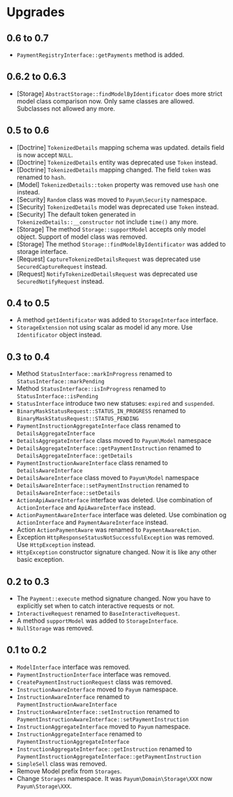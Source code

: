 # Upgrades

## 0.6 to 0.7

* `PaymentRegistryInterface::getPayments` method is added.

## 0.6.2 to 0.6.3

* [Storage] `AbstractStorage::findModelByIdentificator` does more strict model class comparison now. Only same classes are allowed. Subclasses not allowed any more.

## 0.5 to 0.6

* [Doctrine] `TokenizedDetails` mapping schema was updated. details field is now accept `NULL`.
* [Doctrine] `TokenizedDetails` entity was deprecated use `Token` instead.
* [Doctrine] `TokenizedDetails` mapping changed. The field `token` was renamed to `hash`.
* [Model] `TokenizedDetails::token` property was removed use `hash` one instead.
* [Security] `Random` class was moved to `Payum\Security` namespace.
* [Security] `TokenizedDetails` model was deprecated use `Token` instead.
* [Security] The default token generated in `TokenizedDetails::__constructor` not include `time()` any more.
* [Storage] The method `Storage::supportModel` accepts only model object. Support of model class was removed.
* [Storage] The method `Storage::findModelByIdentificator` was added to storage interface.
* [Request] `CaptureTokenizedDetailsRequest` was deprecated use `SecuredCaptureRequest` instead.
* [Request] `NotifyTokenizedDetailsRequest` was deprecated use `SecuredNotifyRequest` instead.

## 0.4 to 0.5

* A method `getIdentificator` was added to `StorageInterface` interface.
* `StorageExtension` not using scalar as model id any more. Use `Identificator` object instead.

## 0.3 to 0.4

* Method `StatusInterface::markInProgress` renamed to `StatusInterface::markPending`
* Method `StatusInterface::isInProgress` renamed to `StatusInterface::isPending`
* `StatusInterface` introduce two new statuses: `expired` and `suspended`.
* `BinaryMaskStatusRequest::STATUS_IN_PROGRESS` renamed to `BinaryMaskStatusRequest::STATUS_PENDING`
* `PaymentInstructionAggregateInterface` class renamed to `DetailsAggregateInterface`
* `DetailsAggregateInterface` class moved to `Payum\Model` namespace
* `DetailsAggregateInterface::getPaymentInstruction` renamed to `DetailsAggregateInterface::getDetails`
* `PaymentInstructionAwareInterface` class renamed to `DetailsAwareInterface`
* `DetailsAwareInterface` class moved to `Payum\Model` namespace
* `DetailsAwareInterface::setPaymentInstruction` renamed to `DetailsAwareInterface::setDetails`
* `ActionApiAwareInterface` interface was deleted. Use combination of `ActionInterface` and `ApiAwareInterface` instead.
* `ActionPaymentAwareInterface` interface was deleted. Use combination og `ActionInterface` and `PaymentAwareInterface` instead.
* Action `ActionPaymentAware` was renamed to `PaymentAwareAction`.
* Exception `HttpResponseStatusNotSuccessfulException` was removed. Use `HttpException` instead.
* `HttpException` constructor signature changed. Now it is like any other basic exception. 

## 0.2 to 0.3

* The `Payment::execute` method signature changed. Now you have to explicitly set when to catch interactive requests or not.
* `InteractiveRequest` renamed to `BaseInteractiveRequest`.
* A method `supportModel` was added to `StorageInterface`.
* `NullStorage` was removed.

## 0.1 to 0.2

* `ModelInterface` interface was removed.
* `PaymentInstructionInterface` interface was removed.
* `CreatePaymentInstructionRequest` class was removed.
* `InstructionAwareInterface` moved to `Payum` namespace.
* `InstructionAwareInterface` renamed to `PaymentInstructionAwareInterface`
* `InstructionAwareInterface::setInstruction` renamed to `PaymentInstructionAwareInterface::setPaymentInstruction`
* `InstructionAggregateInterface` moved to `Payum` namespace.
* `InstructionAggregateInterface` renamed to `PaymentInstructionAggregateInterface`
* `InstructionAggregateInterface::getInstruction` renamed to `PaymentInstructionAggregateInterface::getPaymentInstruction`
* `SimpleSell` class was removed.
* Remove Model prefix from `Storages`.
* Change `Storages` namespace. It was `Payum\Domain\Storage\XXX` now `Payum\Storage\XXX`.
